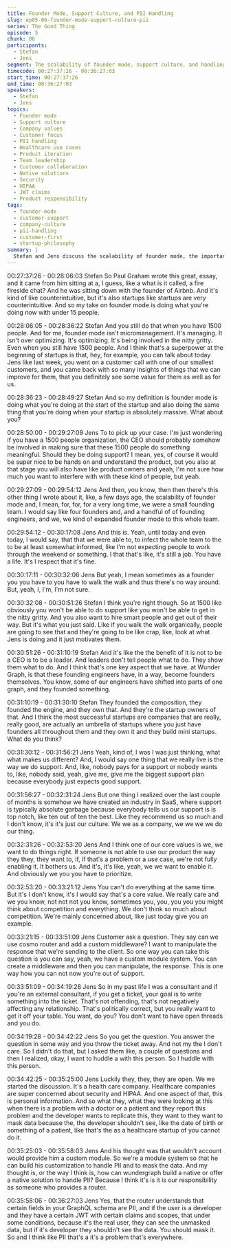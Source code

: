 ```yaml
---
title: Founder Mode, Support Culture, and PII Handling
slug: ep05-06-founder-mode-support-culture-pii
series: The Good Thing
episode: 5
chunk: 06
participants:
  - Stefan
  - Jens
segment: The scalability of founder mode, support culture, and handling PII in customer solutions
timecode: 00:27:37:26 - 00:36:27:03
start_time: 00:27:37:26
end_time: 00:36:27:03
speakers:
  - Stefan
  - Jens
topics:
  - Founder mode
  - Support culture
  - Company values
  - Customer focus
  - PII handling
  - Healthcare use cases
  - Product iteration
  - Team leadership
  - Customer collaboration
  - Native solutions
  - Security
  - HIPAA
  - JWT claims
  - Product responsibility
tags:
  - founder-mode
  - customer-support
  - company-culture
  - pii-handling
  - customer-first
  - startup-philosophy
summary: |
  Stefan and Jens discuss the scalability of founder mode, the importance of support culture and company values, and share a story about handling PII for a healthcare customer. They reflect on how close collaboration with customers leads to better native solutions and how security and compliance shape product decisions.
---
```


00:27:37:26 - 00:28:06:03
Stefan
So Paul Graham wrote this great, essay, and it came from him sitting at a, I guess, like a what is
it called, a fire fireside chat? And he was sitting down with the founder of Airbnb. And it's kind of
like counterintuitive, but it's also startups like startups are very counterintuitive. And so my take
on founder mode is doing what you're doing now with under 15 people.

00:28:06:05 - 00:28:36:22
Stefan
And you still do that when you have 1500 people. And for me, founder mode isn't
micromanagement. It's managing. It isn't over optimizing. It's optimizing. It's being involved in
the nitty gritty. Even when you still have 1500 people. And I think that's a superpower at the
beginning of startups is that, hey, for example, you can talk about today Jens like last week, you
went on a customer call with one of our smallest customers, and you came back with so many
insights of things that we can improve for them, that you definitely see some value for them as
well as for us.

00:28:36:23 - 00:28:49:27
Stefan
And so my definition is founder mode is doing what you're doing at the start of the startup and
also doing the same thing that you're doing when your startup is absolutely massive. What
about you?

00:28:50:00 - 00:29:27:09
Jens
To to pick up your case. I'm just wondering if you have a 1500 people organization, the CEO
should probably somehow be involved in making sure that these 1500 people do something
meaningful. Should they be doing support? I mean, yes, of course it would be super nice to be
hands on and understand the product, but you also at that stage you will also have like product
owners and yeah, I'm not sure how much you want to interfere with with these kind of people,
but yeah.

00:29:27:09 - 00:29:54:12
Jens
And then, you know, then then there's this other thing I wrote about it, like, a few days ago, the
scalability of founder mode and, I mean, for, for, for a very long time, we were a small founding
team. I would say like four founders and, and a handful of of founding engineers, and we, we
kind of expanded founder mode to this whole team.

00:29:54:12 - 00:30:17:08
Jens
And this is. Yeah, until today and even today, I would say, that that we were able to, to infect the
whole team to the to be at least somewhat informed, like I'm not expecting people to work
through the weekend or something. I that that's like, it's still a job. You have a life. It's I respect
that it's fine.

00:30:17:11 - 00:30:32:06
Jens
But yeah, I mean sometimes as a founder you you have to you have to walk the walk and thus
there's no way around. But, yeah, I, I'm, I'm not sure.

00:30:32:08 - 00:30:51:26
Stefan
I think you're right though. So at 1500 like obviously you won't be able to do support like you
won't be able to get in the nitty gritty. And you also want to hire smart people and get out of their
way. But it's what you just said. Like if you walk the walk organically, people are going to see
that and they're going to be like crap, like, look at what Jens is doing and it just motivates them.

00:30:51:26 - 00:31:10:19
Stefan
And it's like the the benefit of it is not to be a CEO is to be a leader. And leaders don't tell people
what to do. They show them what to do. And I think that's one key aspect that we have. at
Wunder Graph, is that these founding engineers have, in a way, become founders themselves.
You know, some of our engineers have shifted into parts of one graph, and they founded
something.

00:31:10:19 - 00:31:30:10
Stefan
They founded the composition, they founded the engine, and they own that. And they're the
startup owners of that. And I think the most successful startups are companies that are really,
really good, are actually an umbrella of startups where you just have founders all throughout
them and they own it and they build mini startups. What do you think?

00:31:30:12 - 00:31:56:21
Jens
Yeah, kind of, I was I was just thinking, what what makes us different? And, I would say one
thing that we really live is the way we do support. And, like, nobody pays for a support or
nobody wants to, like, nobody said, yeah, give me, give me the biggest support plan because
everybody just expects good support.

00:31:56:27 - 00:32:31:24
Jens
But one thing I realized over the last couple of months is somehow we have created an industry
in SaaS, where support is typically absolute garbage because everybody tells us our support is
is top notch, like ten out of ten the best. Like they recommend us so much and I don't know, it's
it's just our culture. We we as a company, we we we we do our thing.

00:32:31:26 - 00:32:53:20
Jens
And I think one of our core values is we, we want to do things right. If someone is not able to
use our product the way they they, they want to, if, if that's a problem or a use case, we're not
fully enabling it. It bothers us. And it's, it's like, yeah, we we want to enable it. And obviously we
you you have to prioritize.

00:32:53:20 - 00:33:21:12
Jens
You can't do everything at the same time. But it's I don't know, it's I would say that's a core
value. We really care and we you know, not not not you know, sometimes you, you, you you
you might think about competition and everything. We don't think so much about competition. We're
mainly concerned about, like just today give you an example.

00:33:21:15 - 00:33:51:09
Jens
Customer ask a question. They say can we use cosmo router and add a custom middleware? I
want to manipulate the response that we're sending to the client. So one way you can take this
question is you can say, yeah, we have a custom module system. You can create a middleware
and then you can manipulate, the response. This is one way how you can not now you're out of
support.

00:33:51:09 - 00:34:19:28
Jens
So in my past life I was a consultant and if you're an external consultant, if you get a ticket, your
goal is to write something into the ticket. That's not offending, that's not negatively affecting any
relationship. That's politically correct, but you really want to get it off your table. You want, do
you? You don't want to have open threads and you do.

00:34:19:28 - 00:34:42:22
Jens
So you get the question. You answer the question in some way and you throw the ticket away.
And not my the I don't care. So I didn't do that, but I asked them like, a couple of questions and
then I realized, okay, I want to huddle a with this person. So I huddle with this person.

00:34:42:25 - 00:35:25:00
Jens
Luckily they, they, they are open. We we started the discussion. It's a health care company.
Healthcare companies are super concerned about security and HIPAA. And one aspect of that,
this is personal information. And so what they, what they were looking at this when there is a
problem with a doctor or a patient and they report this problem and the developer wants to
replicate this, they want to they want to mask data because the, the developer shouldn't see,
like the date of birth or something of a patient, like that's the as a healthcare startup of you
cannot do it.

00:35:25:03 - 00:35:58:03
Jens
And his thought was that wouldn't account would provide him a custom module. So we're a
module system so that he can build his customization to handle PII and to mask the data. And
my thought is, or the way I think is, how can wundergraph build a native or offer a native
solution to handle PII? Because I think it's is it is our responsibility as someone who provides a
router.

00:35:58:06 - 00:36:27:03
Jens
Yes, that the router understands that certain fields in your GraphQL schema are PII, and if the
user is a developer and they have a certain JWT with certain claims and scopes, that under
some conditions, because it's the real user, they can see the unmasked data, but if it's
developer they shouldn't see the data. You should mask it. So and I think like PII that's a it's a
problem that's everywhere.